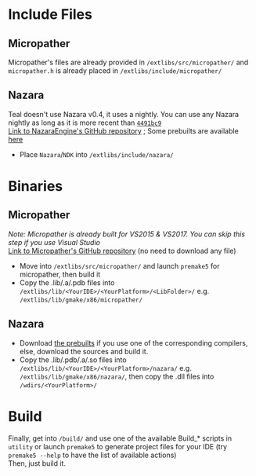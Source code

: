 # Include Files
## Micropather
Micropather's files are already provided in `/extlibs/src/micropather/` and `micropather.h` is already placed in `/extlibs/include/micropather/`

## Nazara
Teal doesn't use Nazara v0.4, it uses a nightly. You can use any Nazara nightly as long as it is more recent than [`4491bc9`](https://github.com/DigitalPulseSoftware/NazaraEngine/commit/4491bc9c24ba8a33f59fa479c58e02468e811338)  
[Link to NazaraEngine's GitHub repository](https://github.com/DigitalPulseSoftware/NazaraEngine) ; Some prebuilts are available [here](https://github.com/S6066/NazaraEngine/releases/tag/v0.4.y)  
- Place `Nazara`/`NDK` into `/extlibs/include/nazara/`

# Binaries
## Micropather
*Note: Micropather is already built for VS2015 & VS2017. You can skip this step if you use Visual Studio*  
[Link to Micropather's GitHub repository](https://github.com/leethomason/MicroPather) (no need to download any file)  

- Move into `/extlibs/src/micropather/` and launch `premake5` for micropather, then build it  
- Copy the .lib/.a/.pdb files into `/extlibs/lib/<YourIDE>/<YourPlatform>/<LibFolder>/` e.g. `/extlibs/lib/gmake/x86/micropather/`

## Nazara
- Download [the prebuilts](https://github.com/S6066/NazaraEngine/releases/tag/v0.4.y) if you use one of the corresponding compilers, else, download the sources and build it.  
- Copy the .lib/.pdb/.a/.so files into `/extlibs/lib/<YourIDE>/<YourPlatform>/nazara/` e.g. `/extlibs/lib/gmake/x86/nazara/`, then copy the .dll files into `/wdirs/<YourPlatform>/`

# Build
Finally, get into `/build/` and use one of the available Build_* scripts in `utility` or launch `premake5` to generate project files for your IDE (try `premake5 --help` to have the list of available actions)  
Then, just build it.